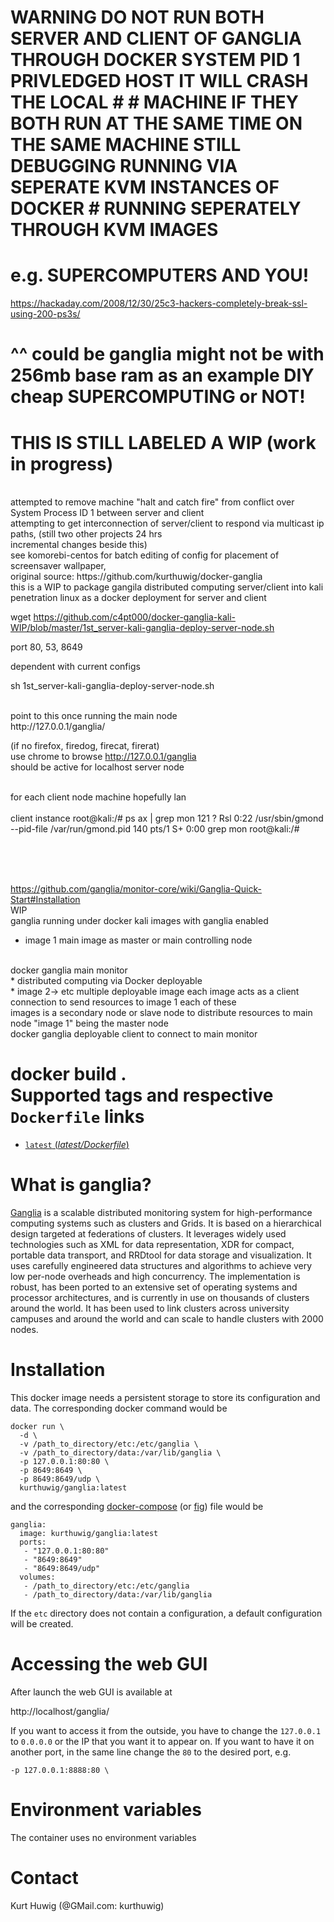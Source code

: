 # WARNING DO NOT RUN BOTH SERVER AND CLIENT OF GANGLIA THROUGH DOCKER SYSTEM PID 1 PRIVLEDGED HOST IT WILL CRASH THE LOCAL # # MACHINE IF THEY BOTH RUN AT THE SAME TIME ON THE SAME MACHINE STILL DEBUGGING RUNNING VIA SEPERATE KVM INSTANCES OF DOCKER # RUNNING SEPERATELY THROUGH KVM IMAGES

# e.g. SUPERCOMPUTERS AND YOU!
https://hackaday.com/2008/12/30/25c3-hackers-completely-break-ssl-using-200-ps3s/

# ^^ could be ganglia might not be with 256mb base ram as an example DIY cheap SUPERCOMPUTING or NOT!

# THIS IS STILL LABELED A WIP (work in progress)
<br>
attempted to remove machine "halt and catch fire" from conflict over System Process ID 1 between server and client
<br>
attempting to get interconnection of server/client to respond via multicast ip paths, (still two other projects 24 hrs 
<br>
incremental changes beside this)
<br>
see komorebi-centos for batch editing of config for placement of screensaver wallpaper,
<br>
original source: https://github.com/kurthuwig/docker-ganglia
<br>
this is a WIP to package gangila distributed computing server/client into kali penetration linux as a docker deployment for server and client


wget https://github.com/c4pt000/docker-ganglia-kali-WIP/blob/master/1st_server-kali-ganglia-deploy-server-node.sh


port 80, 53, 8649

dependent with current configs

sh 1st_server-kali-ganglia-deploy-server-node.sh

<br>
point to this once running the main node
<br>
http://127.0.0.1/ganglia/

(if no firefox, firedog, firecat, firerat)
<br>
use chrome to browse http://127.0.0.1/ganglia
<br>
should be active for localhost server node
<br>
<br>



for each client node machine hopefully lan
<br><br>
client instance
root@kali:/# ps ax | grep mon
    121 ?        Rsl    0:22 /usr/sbin/gmond --pid-file /var/run/gmond.pid
    140 pts/1    S+     0:00 grep mon
root@kali:/# 
<br><br>

<br>
<br>

https://github.com/ganglia/monitor-core/wiki/Ganglia-Quick-Start#Installation
<br>
WIP
<br>
ganglia running under docker kali images with ganglia enabled
<br>
* image 1 main image as master or main controlling node
<br>
docker ganglia main monitor
<br>
* distributed computing via Docker deployable
<br>
* image 2-> etc multiple deployable image each image acts as a client connection to send resources to image 1 each of these 
<br>
images is a secondary node or slave node to distribute resources to main node "image 1" being the master node
<br>
docker ganglia deployable client to connect to main monitor
<br>

docker build .
<br>
Supported tags and respective `Dockerfile` links
================================================

 - [`latest` (*latest/Dockerfile*)](https://github.com/kurthuwig/docker-ganglia/blob/master/Dockerfile)

What is ganglia?
================

[Ganglia](http://ganglia.info/) is a scalable distributed monitoring system for high-performance computing systems such as clusters and Grids. It is based on a hierarchical design targeted at federations of clusters. It leverages widely used technologies such as XML for data representation, XDR for compact, portable data transport, and RRDtool for data storage and visualization. It uses carefully engineered data structures and algorithms to achieve very low per-node overheads and high concurrency. The implementation is robust, has been ported to an extensive set of operating systems and processor architectures, and is currently in use on thousands of clusters around the world. It has been used to link clusters across university campuses and around the world and can scale to handle clusters with 2000 nodes.

Installation
============

This docker image needs a persistent storage to store its configuration and data.
The corresponding docker command would be

    docker run \
      -d \
      -v /path_to_directory/etc:/etc/ganglia \
      -v /path_to_directory/data:/var/lib/ganglia \
      -p 127.0.0.1:80:80 \
      -p 8649:8649 \
      -p 8649:8649/udp \
      kurthuwig/ganglia:latest

and the corresponding [docker-compose](http://docs.docker.com/compose/) (or [fig](http://www.fig.sh/)) file would be

    ganglia:
      image: kurthuwig/ganglia:latest
      ports:
       - "127.0.0.1:80:80"
       - "8649:8649"
       - "8649:8649/udp"
      volumes:
       - /path_to_directory/etc:/etc/ganglia
       - /path_to_directory/data:/var/lib/ganglia

If the `etc` directory does not contain a configuration, a default configuration will be created.

Accessing the web GUI
=====================

After launch the web GUI is available at

http://localhost/ganglia/

If you want to access it from the outside, you have to change the `127.0.0.1` to `0.0.0.0` or the IP that you want it to appear on.
If you want to have it on another port, in the same line change the `80` to the desired port, e.g.

    -p 127.0.0.1:8888:80 \

Environment variables
=====================

The container uses no environment variables

Contact
=======

Kurt Huwig (@GMail.com: kurthuwig)
